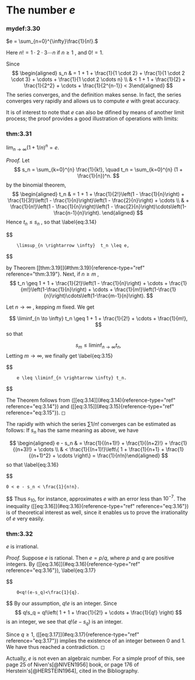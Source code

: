 # The number $e$


### mydef:3.30 

$e = \sum_{n=0}^{\infty}\frac{1}{n!}.$

Here $n! = 1 \cdot 2 \cdot 3 \cdots n$ if $n \geq 1$ , and $0! = 1$.


Since 
$$
\begin{aligned}
    s_n
     & = 1 + 1
    + \frac{1}{1 \cdot 2}
    + \frac{1}{1 \cdot 2 \cdot 3}
    + \cdots
    + \frac{1}{1 \cdot 2 \cdots n} \\ 
     & < 1 + 1
    + \frac{1}{2}
    + \frac{1}{2^2}
    + \cdots
    + \frac{1}{2^{n-1}}
    < 3\end{aligned}
$$
 The series converges, and the definition makes
sense. In fact, the series converges very rapidly and allows us to
compute $e$ with great accuracy.

It is of interest to note that $e$ can also be difined by means of
another limit process; the proof provides a good illustration of
operations with limits:


### thm:3.31 
 $\lim_{n \to \infty} (1+1/n)^n = e.$



*Proof.* Let 
$$
s_n = \sum_{k=0}^{n} \frac{1}{k!}, \quad
        t_n = \sum_{k=0}^{n} (1 + \frac{1}{n})^n.
$$
 by the binomial
theorem, 
$$
\begin{aligned}
        t_n & = 1 + 1
        + \frac{1}{2!}\left(1 - \frac{1}{n}\right)
        + \frac{1}{3!}\left(1 - \frac{1}{n}\right)\left(1 - \frac{2}{n}\right)
        + \cdots                                                                                                        \\ 
            & + \frac{1}{n!}\left(1 - \frac{1}{n}\right)\left(1 - \frac{2}{n}\right)\cdots\left(1-\frac{n-1}{n}\right).
    \end{aligned}
$$
 Hence $t_n \leq s_n$ , so that 
\label{eq:3.14}

$$

        \limsup_{n \rightarrow \infty}  t_n \leq e,
$$


by Theorem \[\[thm:3.19\]](#thm:3.19){reference-type="ref"
reference="thm:3.19"}. Next, if $n \geq m$ , 
$$
t_n \geq 1 + 1
        + \frac{1}{2!}\left(1 - \frac{1}{n}\right)
        + \cdots
        + \frac{1}{m!}\left(1-\frac{1}{n}\right)
        + \cdots
        + \frac{1}{m!}\left(1-\frac{1}{n}\right)\cdots\left(1-\frac{m-1}{n}\right).
$$


Let $n \rightarrow \infty$ , kepping $m$ fixed. We get

$$
\liminf_{n \to \infty} t_n \geq 1 + 1
        + \frac{1}{2!}
        + \cdots
        + \frac{1}{m!},
$$
 so that

$$
s_m \leq \liminf_{n \rightarrow \infty} t_n,
$$
 Letting
$m \rightarrow \infty$, we finally get 
\label{eq:3.15}

$$

        e \leq \liminf_{n \rightarrow \infty} t_n.
$$


The Theorem follows from (\[\[eq:3.14\]](#eq:3.14){reference-type="ref"
reference="eq:3.14"}) and (\[\[eq:3.15\]](#eq:3.15){reference-type="ref"
reference="eq:3.15"}). ◻


The rapidly with which the series $\sum 1/n!$ converges can be estimated
as follows: If $s_n$ has the same meaning as above, we have

$$
\begin{aligned}
    e - s_n
     & = \frac{1}{(n+1)!}
    + \frac{1}{(n+2)!}
    + \frac{1}{(n+3)!}
    + \cdots                     \\ 
     & < \frac{1}{(n+1)!}\left\{
    1
    + \frac{1}{n+1}
    + \frac{1}{(n+1)^2}
    + \cdots
    \right\} = \frac{1}{n!n}\end{aligned}
$$
 so that 
\label{eq:3.16}

$$

    0 < e - s_n < \frac{1}{n!n}.
$$
 Thus $s_{10}$, for instance,
approximates $e$ with an error less than $10^{-7}$. The inequality
(\[\[eq:3.16\]](#eq:3.16){reference-type="ref" reference="eq:3.16"}) is
of theoretical interest as well, since it enables us to prove the
irrationality of $e$ very easily.


### thm:3.32 
 $e$ is irrational.



*Proof.* Suppose $e$ is rational. Then $e = p/q$, where $p$ and $q$ are
positive integers. By (\[\[eq:3.16\]](#eq:3.16){reference-type="ref"
reference="eq:3.16"}), 
\label{eq:3.17}

$$

        0<q!(e-s_q)<\frac{1}{q}.
$$
 By our assumption, $q!e$ is an
integer. Since 
$$
q!s_q =
        q!\left(
        1 + 1 + \frac{1}{2!} + \cdots + \frac{1}{q!}
        \right)
$$
 is an integer, we see that $q!(e-s_q)$ is an integer.

Since $q \geq 1$, (\[\[eq:3.17\]](#eq:3.17){reference-type="ref"
reference="eq:3.17"}) implies the existence of an integer between $0$
and $1$. We have thus reached a contradiction. ◻


Actually, $e$ is not even an algebraic number. For a simple proof of
this, see page 25 of Niven's[@NIVEN1956] book, or page 176 of
Herstein's[@HERSTEIN1964], cited in the Bibliography.
